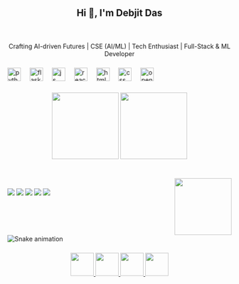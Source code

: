<h2 align="center">Hi 👋, I'm Debjit Das</h2>

###

<br clear="both">

<p align="center">Crafting AI-driven Futures | CSE (AI/ML) | Tech Enthusiast | Full-Stack & ML Developer</p>

###

<div align="left">
  <!-- Add or remove icons as per your tech stack -->
  <img src="https://cdn.jsdelivr.net/gh/devicons/devicon/icons/python/python-original.svg" height="30" alt="python logo" />
  <img width="12" />
  <img src="https://cdn.jsdelivr.net/gh/devicons/devicon/icons/flask/flask-original.svg" height="30" alt="flask logo" />
  <img width="12" />
  <img src="https://cdn.jsdelivr.net/gh/devicons/devicon/icons/javascript/javascript-original.svg" height="30" alt="js logo" />
  <img width="12" />
  <img src="https://cdn.jsdelivr.net/gh/devicons/devicon/icons/react/react-original.svg" height="30" alt="react logo" />
  <img width="12" />
  <img src="https://cdn.jsdelivr.net/gh/devicons/devicon/icons/html5/html5-original.svg" height="30" alt="html logo" />
  <img width="12" />
  <img src="https://cdn.jsdelivr.net/gh/devicons/devicon/icons/css3/css3-original.svg" height="30" alt="css logo" />
  <img width="12" />
  <img src="https://cdn.jsdelivr.net/gh/devicons/devicon/icons/opencv/opencv-original.svg" height="30" alt="opencv logo" />
</div>

###

<div align="center">
  <img src="https://github-readme-stats.vercel.app/api?username=debjit11&show_icons=true&theme=dracula&locale=en" height="150" />
  <img src="https://github-readme-stats.vercel.app/api/top-langs/?username=debjit11&layout=compact&theme=dracula" height="150" />
</div>

###

<br clear="both">
<img align="right" height="128" src="https://clintbird.com/images/posts/2017/gifs-2.gif" />

###

<!-- Social badges -->
<div align="left">
  <img src="https://img.shields.io/badge/Youtube-%23FF0000.svg?style=for-the-badge&logo=youtube&logoColor=white" />
  <img src="https://img.shields.io/badge/Instagram-%23E4405F.svg?style=for-the-badge&logo=instagram&logoColor=white" />
  <img src="https://img.shields.io/badge/LinkedIn-%230077B5.svg?style=for-the-badge&logo=linkedin&logoColor=white" />
  <img src="https://img.shields.io/badge/Gmail-%23D14836.svg?style=for-the-badge&logo=gmail&logoColor=white" />
  <img src="https://img.shields.io/badge/StackOverflow-%23FE7A16.svg?style=for-the-badge&logo=stackoverflow&logoColor=white" />
</div>

###

<br clear="both">

<!-- Snake animation (commit activity) -->
<img src="https://raw.githubusercontent.com/debjit11/debjit11/output/snake.svg" alt="Snake animation" />

###

<!-- Profile links -->
<div align="center">
  <a href="https://www.linkedin.com/in/debjit-das-7a028128a/" target="_blank">
    <img src="https://raw.githubusercontent.com/maurodesouza/profile-readme-generator/master/src/assets/icons/social/linkedin/default.svg" width="52" />
  </a>
  <a href="https://www.youtube.com/@Computer-Detective" target="_blank">
    <img src="https://raw.githubusercontent.com/maurodesouza/profile-readme-generator/master/src/assets/icons/social/youtube/default.svg" width="52" />
  </a>
  <a href="https://www.instagram.com/debjitdas_jm/" target="_blank">
    <img src="https://raw.githubusercontent.com/maurodesouza/profile-readme-generator/master/src/assets/icons/social/instagram/default.svg" width="52" />
  </a>
  <a href="mailto:debjitdasjm@gmail.com" target="_blank">
    <img src="https://raw.githubusercontent.com/maurodesouza/profile-readme-generator/master/src/assets/icons/social/gmail/default.svg" width="52" />
  </a>
</div>

###

<!-- Spotify activity (optional) -->
<!-- Replace with your own Spotify user ID if you'd like -->
<!-- 
<div align="center">
  <a href="https://open.spotify.com/user/YOUR_SPOTIFY_USER_ID">
    <img src="https://spotify-recently-played-readme.vercel.app/api?user=YOUR_SPOTIFY_USER_ID&count=2&unique=true" />
  </a>
</div>
-->
